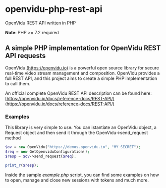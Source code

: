 # openvidu-php-rest-api
OpenVidu REST API written in PHP

**Note**: PHP >= 7.2 required

## A simple PHP implementation for OpenVidu REST API requests

OpenVidu [(https://openvidu.io)](https://openvidu.io/) is a powerful open source library for secure real-time video stream management and composition.
OpenVidu provides a full REST API, and this project aims to create a simple PHP implementation to call them.

An official complete OpenVidu REST API description can be found here: [https://openvidu.io/docs/reference-docs/REST-API/](https://openvidu.io/docs/reference-docs/REST-API/)

### Examples

This library is very simple to use. You can istantiate an OpenVidu object, a Request object and then send it through the OpenVidu->send_request method

``` php
$ov = new OpenVidu("https://demos.openvidu.io", "MY_SECRET");
$req = new GetOpenviduConfiguration();
$resp = $ov->send_request($req);

print_r($resp);
```

Inside the sample *example.php* script, you can find some examples on how to open, manage and close new sessions with tokens and much more.
